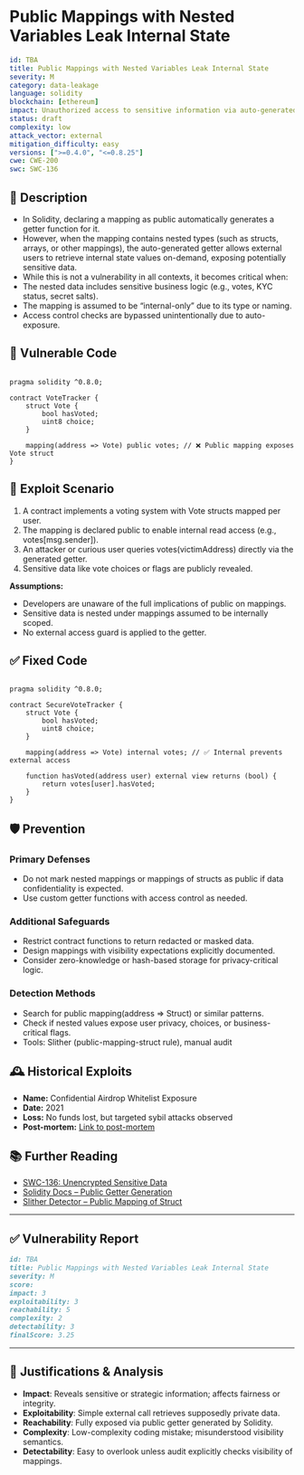 # Public Mappings with Nested Variables Leak Internal State

```YAML
id: TBA
title: Public Mappings with Nested Variables Leak Internal State
severity: M
category: data-leakage
language: solidity
blockchain: [ethereum]
impact: Unauthorized access to sensitive information via auto-generated getter
status: draft
complexity: low
attack_vector: external
mitigation_difficulty: easy
versions: [">=0.4.0", "<=0.8.25"]
cwe: CWE-200
swc: SWC-136
```

## 📝 Description

- In Solidity, declaring a mapping as public automatically generates a getter function for it. 
- However, when the mapping contains nested types (such as structs, arrays, or other mappings), the auto-generated getter allows external users to retrieve internal state values on-demand, exposing potentially sensitive data.
- While this is not a vulnerability in all contexts, it becomes critical when:
- The nested data includes sensitive business logic (e.g., votes, KYC status, secret salts).
- The mapping is assumed to be “internal-only” due to its type or naming.
- Access control checks are bypassed unintentionally due to auto-exposure.

## 🚨 Vulnerable Code

```solidity

pragma solidity ^0.8.0;

contract VoteTracker {
    struct Vote {
        bool hasVoted;
        uint8 choice;
    }

    mapping(address => Vote) public votes; // ❌ Public mapping exposes Vote struct
}
```

## 🧪 Exploit Scenario

1. A contract implements a voting system with Vote structs mapped per user.
2. The mapping is declared public to enable internal read access (e.g., votes[msg.sender]).
3. An attacker or curious user queries votes(victimAddress) directly via the generated getter.
4. Sensitive data like vote choices or flags are publicly revealed.

**Assumptions:**

- Developers are unaware of the full implications of public on mappings.
- Sensitive data is nested under mappings assumed to be internally scoped.
- No external access guard is applied to the getter.

## ✅ Fixed Code

```solidity

pragma solidity ^0.8.0;

contract SecureVoteTracker {
    struct Vote {
        bool hasVoted;
        uint8 choice;
    }

    mapping(address => Vote) internal votes; // ✅ Internal prevents external access

    function hasVoted(address user) external view returns (bool) {
        return votes[user].hasVoted;
    }
}
```

## 🛡️ Prevention

### Primary Defenses

- Do not mark nested mappings or mappings of structs as public if data confidentiality is expected.
- Use custom getter functions with access control as needed.

### Additional Safeguards

- Restrict contract functions to return redacted or masked data.
- Design mappings with visibility expectations explicitly documented.
- Consider zero-knowledge or hash-based storage for privacy-critical logic.

### Detection Methods

- Search for public mapping(address => Struct) or similar patterns.
- Check if nested values expose user privacy, choices, or business-critical flags.
- Tools: Slither (public-mapping-struct rule), manual audit

## 🕰️ Historical Exploits
 
- **Name:** Confidential Airdrop Whitelist Exposure 
- **Date:** 2021 
- **Loss:** No funds lost, but targeted sybil attacks observed
- **Post-mortem:** [Link to post-mortem](https://www.reddit.com/r/ethdev/comments/mymt7x/security_risks_of_public_struct_mappings/) 
  

## 📚 Further Reading

- [SWC-136: Unencrypted Sensitive Data](https://swcregistry.io/docs/SWC-136/) 
- [Solidity Docs – Public Getter Generation](https://docs.soliditylang.org/en/latest/contracts.html#getter-functions) 
- [Slither Detector – Public Mapping of Struct](https://github.com/crytic/slither/wiki/Detector-Documentation#public-mappings-of-structs)

--- 
  
## ✅ Vulnerability Report

```markdown
id: TBA
title: Public Mappings with Nested Variables Leak Internal State
severity: M
score:
impact: 3         
exploitability: 3 
reachability: 5   
complexity: 2     
detectability: 3  
finalScore: 3.25
```

---

## 📄 Justifications & Analysis

- **Impact**: Reveals sensitive or strategic information; affects fairness or integrity.
- **Exploitability**: Simple external call retrieves supposedly private data.
- **Reachability**: Fully exposed via public getter generated by Solidity.
- **Complexity**: Low-complexity coding mistake; misunderstood visibility semantics.
- **Detectability**: Easy to overlook unless audit explicitly checks visibility of mappings.

